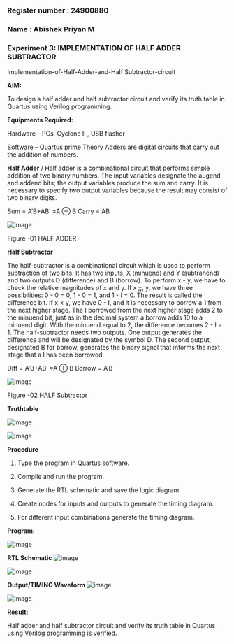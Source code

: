 ### Register number : 24900880
### Name : Abishek Priyan M
### Experiment 3: IMPLEMENTATION OF HALF ADDER SUBTRACTOR

Implementation-of-Half-Adder-and-Half Subtractor-circuit

**AIM:**

To design a half adder and half subtractor circuit and verify its truth table in Quartus using Verilog programming.

**Equipments Required:**

Hardware – PCs, Cyclone II , USB flasher 

Software – Quartus prime Theory Adders are digital circuits that carry out the addition of numbers.

**Half Adder**
/
Half adder is a combinational circuit that performs simple addition of two binary numbers. The input variables designate the augend and addend bits; the output variables produce the sum and carry. It is necessary to specify two output variables because the result may consist of two binary digits.

Sum = A’B+AB’ =A ⊕ B Carry = AB

![image](https://github.com/naavaneetha/HALF_ADDER_SUBTRACTOR/assets/154305477/bd4a0b2c-cdbc-4184-ab08-81578f121e1f)

Figure -01 HALF ADDER

**Half Subtractor**

The half-subtractor is a combinational circuit which is used to perform subtraction of two bits. It has two inputs, X (minuend) and Y (subtrahend) and two outputs D (difference) and B (borrow). To perform x - y, we have to check the relative magnitudes of x and y. If x ;;, y, we have three possibilities: 0 - 0 = 0, 1 - 0 = 1, and 1 - I = 0. The result is called the difference bit. If x < y, we have 0 - I, and it is necessary to borrow a 1 from the next higher stage. The I borrowed from the next higher stage adds 2 to the minuend bit, just as in the decimal system a borrow adds 10 to a minuend digit. With the minuend equal to 2, the difference becomes 2 - I = 1. The half-subtractor needs two outputs. One output generates the difference and will be designated by the symbol D. The second output, designated B for borrow, generates the binary signal that informs the next stage that a I has been borrowed. 

Diff = A’B+AB’ =A ⊕ B
Borrow = A’B

 ![image](https://github.com/naavaneetha/HALF_ADDER_SUBTRACTOR/assets/154305477/d76b099c-513f-4e7c-843a-e2fd028a531a)

Figure -02 HALF Subtractor

**Truthtable**

![image](https://github.com/user-attachments/assets/d3395e94-060b-4052-b17c-9978433103bb)

![image](https://github.com/user-attachments/assets/525c259f-e97a-4a47-a206-df83d8048021)



**Procedure**

1.	Type the program in Quartus software.

2.	Compile and run the program.

3.	Generate the RTL schematic and save the logic diagram.

4.	Create nodes for inputs and outputs to generate the timing diagram.

5.	For different input combinations generate the timing diagram.


**Program:**

![image](https://github.com/user-attachments/assets/cbd9f302-e21e-46ef-b3e6-f20230b89075)


**RTL Schematic**
![image](https://github.com/user-attachments/assets/8a15ffb5-f6ce-45e2-8a63-887b919465df)


![image](https://github.com/user-attachments/assets/284cfbd5-5a49-4e54-85c2-65110296a858)

**Output/TIMING Waveform**
![image](https://github.com/user-attachments/assets/a988fe4d-82e4-40f3-b72b-74de944d44ae)



![image](https://github.com/user-attachments/assets/47fb414a-32e7-4149-aa43-40e5741a9b1f)


**Result:**

Half adder and half subtractor circuit and verify its truth table in Quartus using Verilog programming is verified.

